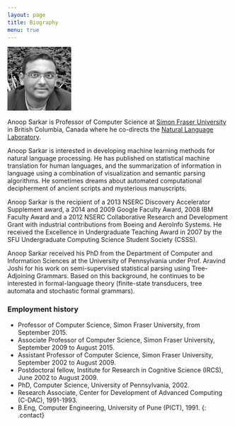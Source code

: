```yaml
---
layout: page
title: Biography
menu: true
---
```


<p><img padding="10px" src="/public/apple-touch-icon-precomposed.png" class="img-responsive img-rounded" style="max-width:144px"></p>

Anoop Sarkar is Professor of Computer Science at [Simon Fraser
University](http://www.sfu.ca) in British Columbia, Canada where
he co-directs the [Natural Language Laboratory](http://natlang.cs.sfu.ca).

Anoop Sarkar is interested in developing machine learning methods
for natural language processing. He has published on statistical
machine translation for human languages, and the summarization of
information in language using a combination of visualization and
semantic parsing algorithms. He sometimes dreams about automated
computational decipherment of ancient scripts and mysterious
manuscripts.

Anoop Sarkar is the recipient of a 2013 NSERC Discovery Accelerator
Supplement award, a 2014 and 2009 Google Faculty Award, 2008 IBM
Faculty Award and a 2012 NSERC Collaborative Research and Development
Grant with industrial contributions from Boeing and AeroInfo Systems.
He received the Excellence in Undergraduate Teaching Award in 2007
by the SFU Undergraduate Computing Science Student Society (CSSS).

Anoop Sarkar received his PhD from the Department of Computer and
Information Sciences at the University of Pennsylvania under Prof.
Aravind Joshi for his work on semi-supervised statistical parsing
using Tree-Adjoining Grammars. Based on this background, he continues
to be interested in formal-language theory (finite-state transducers,
tree automata and stochastic formal grammars).

### Employment history

* Professor of Computer Science, Simon Fraser University, from September 2015.
* Associate Professor of Computer Science, Simon Fraser University, September 2009 to August 2015.
* Assistant Professor of Computer Science, Simon Fraser University, September 2002 to August 2009.
* Postdoctoral fellow, Institute for Research in Cognitive Science (IRCS), June 2002 to August 2009.
* PhD, Computer Science, University of Pennsylvania, 2002.
* Research Associate, Center for Development of Advanced Computing (C-DAC), 1991-1993.
* B.Eng, Computer Engineering, University of Pune (PICT), 1991.
{: .contact}

